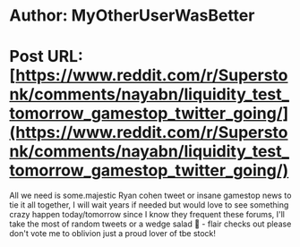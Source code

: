 # Author: MyOtherUserWasBetter
# Post URL: [https://www.reddit.com/r/Superstonk/comments/nayabn/liquidity_test_tomorrow_gamestop_twitter_going/](https://www.reddit.com/r/Superstonk/comments/nayabn/liquidity_test_tomorrow_gamestop_twitter_going/)


All we need is some.majestic Ryan cohen tweet or insane gamestop news to tie it all together, I will wait years if needed but would love to see something crazy happen today/tomorrow since I know they frequent these forums, I'll take the most of random tweets or a wedge salad 🥗 - flair checks out please don't vote me to oblivion just a proud lover of tbe stock!